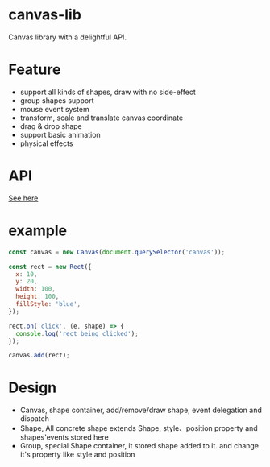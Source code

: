 # canvas-lib
Canvas library with a delightful API.

# Feature
* support all kinds of shapes, draw with no side-effect
* group shapes support
* mouse event system 
* transform, scale and translate canvas coordinate
* drag & drop shape
* support basic animation
* physical effects

# API

[See here](https://luv-sic.github.io/canvas-lib/)

# example
```JavaScript
const canvas = new Canvas(document.querySelector('canvas'));

const rect = new Rect({
  x: 10,
  y: 20,
  width: 100,
  height: 100,
  fillStyle: 'blue',
});

rect.on('click', (e, shape) => {
  console.log('rect being clicked');
});

canvas.add(rect);
```
# Design

* Canvas, shape container, add/remove/draw shape, event delegation and dispatch
* Shape, All concrete shape extends Shape, style、position property and shapes'events stored here
* Group, special Shape container, it stored shape added to it. and change it's property like style and position
